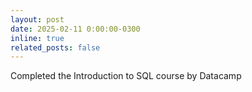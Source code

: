 ```yaml
---
layout: post
date: 2025-02-11 0:00:00-0300
inline: true
related_posts: false
---
```


Completed the Introduction to SQL course by Datacamp